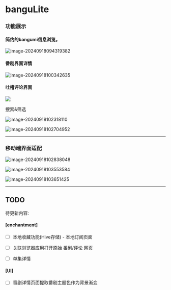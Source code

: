 # banguLite



### 功能展示



#### 简约的bangumi信息浏览。

![image-20240918094319382](./images/mainPage_desktop.png)



#### 番剧界面详情

![image-20240918100342635](./images/detailPage_desktop.png)



#### 吐槽评论界面

![](./images/commentViewPage_desktop.png)



搜索&筛选

![image-20240918102318110](./images/search.png)



![image-20240918102704952](./images/fliter.png)



****





### 移动端界面适配



![image-20240918102838048](./images/mainPage_mobile.png)



![image-20240918103553584](./images/fliter_mobile.png)





![image-20240918103651425](./images/commentViewPage_mobile.png)



****





## TODO



待更新内容:



#### [enchantment]

- [ ] 本地收藏功能(Hive存储) - 本地订阅页面

- [ ] 关联浏览器应用打开原始 番剧/评论 网页

- [ ] 单集详情



#### [UI]

- [ ] 番剧详情页面提取番剧主题色作为背景渐变
